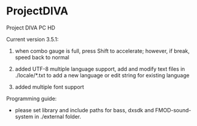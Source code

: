 # ProjectDIVA
Project DIVA PC HD

Current version 3.5.1:
1. when combo gauge is full, press Shift to accelerate; however, if break, speed back to normal

2. added UTF-8 multiple language support, add and modify text files in ./locale/*.txt to add a new language or edit string for existing language

3. added multiple font support

Programming guide:
- please set library and include paths for bass, dxsdk and FMOD-sound-system in ./external folder.